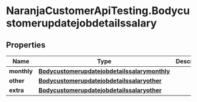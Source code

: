 # NaranjaCustomerApiTesting.Bodycustomerupdatejobdetailssalary

## Properties

Name | Type | Description | Notes
------------ | ------------- | ------------- | -------------
**monthly** | [**Bodycustomerupdatejobdetailssalarymonthly**](Bodycustomerupdatejobdetailssalarymonthly.md) |  | [optional] 
**other** | [**Bodycustomerupdatejobdetailssalaryother**](Bodycustomerupdatejobdetailssalaryother.md) |  | [optional] 
**extra** | [**Bodycustomerupdatejobdetailssalaryother**](Bodycustomerupdatejobdetailssalaryother.md) |  | [optional] 


